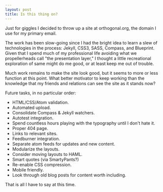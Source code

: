 ```yaml
---
layout: post
title: Is this thing on?
---
```

Just for giggles I decided to throw up a site at orthogonal.org, the domain I use for my primary email.

The work has been slow-going since I had the bright idea to learn a slew of technologies in the process:  Jekyll, CSS3, SASS, Compass, and Blueprint.  Given that I spend much of my professional life avoiding what we propellerheads call "the presentation layer," I thought a little recreational exploration of same might do me good, or at least keep me out of trouble.

Much work remains to make the site look good, but it seems to more or less function at this point.  What better motivator to keep working than the knowledge that my friends and relations can see the site as it stands now?

Future tasks, in no particular order:

* HTML/CSS/Atom validation.
* Automated upload.
* Consolidate Compass & Jekyll watchers.
* Autotest integration.
* Spend countless hours playing with the typography until I don't hate it.
* Proper 404 page.
* Links to relevant sites.
* Feedburner integration.
* Separate atom feeds for updates and new content.
* Modularize the layouts.
* Consider moving layouts to HAML.
* Smart quotes (via SmartyPants?)
* Re-enable CSS compression.
* Mobile friendly.
* Look through old blog posts for content worth including.

That is all I have to say at this time.

